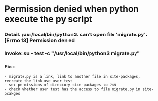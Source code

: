 # Permission denied when python execute the py script
### Detail: /usr/local/bin/python3: can't open file 'migrate.py': [Errno 13] Permission denied
### Invoke: su - test -c "/usr/local/bin/python3 migrate.py"
### Fix :
    - migrate.py is a link, link to another file in site-packages, recreate the link use user test
    - set permissions of directory site-packages to 755
    - check whether user test has the access to file migrate.py in site-pcakges
